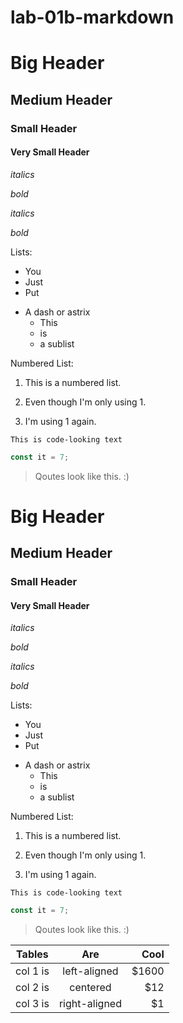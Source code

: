 # lab-01b-markdown

# Big Header
## Medium Header
### Small Header
#### Very Small Header

*italics*

*bold*

_italics_

_bold_

Lists:
- You
- Just
- Put
* A dash or astrix
  - This
  - is
  - a sublist

Numbered List: 

1) This is a numbered list.

1) Even though I'm only using 1.

1) I'm using 1 again.

`This is code-looking text`

```js
const it = 7;
```

> Qoutes look like this. :) 

# Big Header
## Medium Header
### Small Header
#### Very Small Header

*italics*

*bold*

_italics_

_bold_

Lists:
- You
- Just
- Put
* A dash or astrix
  - This
  - is
  - a sublist

Numbered List: 

1) This is a numbered list.

1) Even though I'm only using 1.

1) I'm using 1 again.

`This is code-looking text`

```js
const it = 7;
```

> Qoutes look like this. :) 

| Tables   |      Are      |  Cool |
|----------|:-------------:|------:|
| col 1 is |  left-aligned | $1600 |
| col 2 is |    centered   |   $12 |
| col 3 is | right-aligned |    $1 |